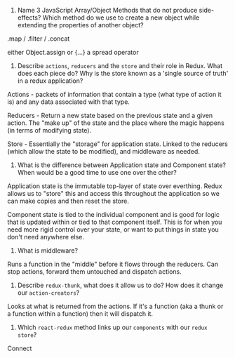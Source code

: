1.  Name 3 JavaScript Array/Object Methods that do not produce side-effects? Which method do we use to create a new object while extending the properties of another object?

.map / .filter / .concat

either Object.assign or {...} a spread operator

1.  Describe `actions`, `reducers` and the `store` and their role in Redux. What does each piece do? Why is the store known as a 'single source of truth' in a redux application?

Actions - packets of information that contain a type (what type of action it is) and any data associated with that type.

Reducers - Return a new state based on the previous state and a given action. The "make up" of the state and the place where the magic happens (in terms of modifying state).

Store - Essentially the "storage" for application state. Linked to the reducers (which allow the state to be modified), and middleware as needed.


1.  What is the difference between Application state and Component state? When would be a good time to use one over the other?

Application state is the immutable top-layer of state over everthing. Redux allows us to "store" this and access this throughout the application so we can make copies and then reset the store.

Component state is tied to the individual component and is good for logic that is updated within or tied to that component itself. This is for when you need more rigid control over your state, or want to put things in state you don't need anywhere else.


1.  What is middleware?

Runs a function in the "middle" before it flows through the reducers. Can stop actions, forward them untouched and dispatch actions.

1.  Describe `redux-thunk`, what does it allow us to do? How does it change our `action-creators`?

Looks at what is returned from the actions. If it's a function (aka a thunk or a function within a function) then it will dispatch it.

1.  Which `react-redux` method links up our `components` with our `redux store`?

Connect